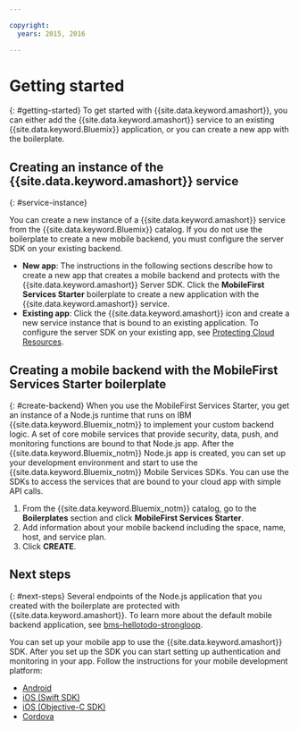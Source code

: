 ```yaml
---

copyright:
  years: 2015, 2016

---
```


# Getting started
{: #getting-started}
To get started with {{site.data.keyword.amashort}}, you can either add the {{site.data.keyword.amashort}} service to an existing {{site.data.keyword.Bluemix}} application, or you can create a new app with the boilerplate.  

## Creating an instance of the {{site.data.keyword.amashort}} service
{: #service-instance}

You can create a new instance of a {{site.data.keyword.amashort}} service from the {{site.data.keyword.Bluemix}} catalog.  If you do not use the boilerplate to create a new mobile backend, you must configure the server SDK on your existing backend.


  * **New app**: The instructions in the following sections describe how to create a new app that creates a mobile backend and protects with the {{site.data.keyword.amashort}} Server SDK. Click the **MobileFirst Services Starter** boilerplate to create a new application with the {{site.data.keyword.amashort}} service.
  * **Existing app**: Click the {{site.data.keyword.amashort}} icon and create a new service instance that is bound to an existing application. To configure the server SDK on your existing app, see [Protecting Cloud Resources](protecting-resources.html).


## Creating a mobile backend with the MobileFirst Services Starter boilerplate
{: #create-backend}
When you use the MobileFirst Services Starter, you get an instance of a Node.js runtime that runs on IBM {{site.data.keyword.Bluemix_notm}} to implement your custom backend logic. A set of core mobile services that provide security, data, push, and monitoring functions are bound to that Node.js app. After the {{site.data.keyword.Bluemix_notm}} Node.js app is created, you can set up your development environment and start to use the {{site.data.keyword.Bluemix_notm}} Mobile Services SDKs. You can use the SDKs to access the services that are bound to your cloud app with simple API calls.

1. From the {{site.data.keyword.Bluemix_notm}} catalog, go to the **Boilerplates** section and click **MobileFirst Services Starter**.
1. Add information about your mobile backend including the space, name, host, and service plan.
1. Click **CREATE**.



## Next steps
{: #next-steps}
Several endpoints of the Node.js application that you created with the boilerplate are protected with {{site.data.keyword.amashort}}. To learn more about the default mobile backend application, see  [bms-hellotodo-strongloop](https://github.com/ibm-bluemix-mobile-services/bms-hellotodo-strongloop).

You can set up your mobile app to use the {{site.data.keyword.amashort}} SDK.  After you set up the SDK you can start setting up authentication and monitoring in your app.  Follow the instructions for your mobile development platform:

* [Android](getting-started-android.html)
* [iOS (Swift SDK)](getting-started-ios.html)
* [iOS (Objective-C SDK)](getting-started-ios.html)
* [Cordova](getting-started-cordova.html)

